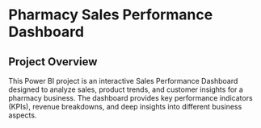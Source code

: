 # Pharmacy Sales Performance Dashboard
## Project Overview
This Power BI project is an interactive Sales Performance Dashboard designed to analyze sales, product trends, and customer insights for a pharmacy business. The dashboard provides key performance indicators (KPIs), revenue breakdowns, and deep insights into different business aspects.
